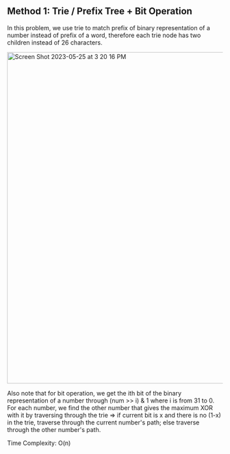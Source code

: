 ## Method 1: Trie / Prefix Tree + Bit Operation

In this problem, we use trie to match prefix of binary representation of a number instead of prefix of a word, therefore each trie node
has two children instead of 26 characters. 

<img width="772" alt="Screen Shot 2023-05-25 at 3 20 16 PM" src="https://github.com/MaiJi97/Leetcode/assets/106039830/287b75aa-d157-4e2c-a68f-389ced6e9eef.png">

Also note that for bit operation, we get the ith bit of the binary representation of a number through (num >> i) & 1 where i is from 31 
to 0. For each number, we find the other number that gives the maximum XOR with it by traversing through the trie => if current bit is 
x and there is no (1-x) in the trie, traverse through the current number's path; else traverse through the other number's path.

Time Complexity: O(n)
